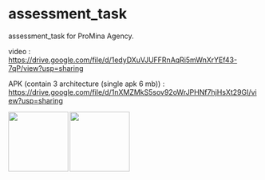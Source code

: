 # assessment_task

assessment_task for ProMina Agency.

video : https://drive.google.com/file/d/1edyDXuVJUFFRnAqRi5mWnXrYEf43-7qP/view?usp=sharing

APK (contain 3 architecture (single apk 6 mb)) : https://drive.google.com/file/d/1nXMZMkS5sov92oWrJPHNf7hjHsXt29GI/view?usp=sharing


<img align="left" width="120" src="https://user-images.githubusercontent.com/88210924/188695719-9fdce548-8172-4315-8a90-f71463b2d294.jpg">
<img align="left" width="120" src="https://user-images.githubusercontent.com/88210924/188695741-1055f0a3-615a-4ddc-8222-38f20eb82396.jpg">

